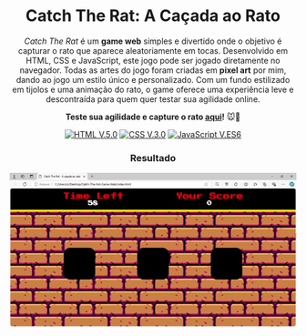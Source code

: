 <div align="center">

# Catch The Rat: A Caçada ao Rato

*Catch The Rat* é um **game web** simples e divertido onde o objetivo é capturar o rato que aparece aleatoriamente em tocas. Desenvolvido em HTML, CSS e JavaScript, este jogo pode ser jogado diretamente no navegador. Todas as artes do jogo foram criadas em **pixel art** por mim, dando ao jogo um estilo único e personalizado. Com um fundo estilizado em tijolos e uma animação do rato, o game oferece uma experiência leve e descontraída para quem quer testar sua agilidade online.

**Teste sua agilidade e capture o rato [aqui](https://abelarduu.github.io/Catch-The-Rat-Game-Web/)!** 🐭🚩

[![HTML V.5.0](https://img.shields.io/badge/HTML-E34F26?style=for-the-badge&logo=html5&logoColor=white)](https://developer.mozilla.org/en-US/docs/Web/HTML)
[![CSS V.3.0](https://img.shields.io/badge/CSS-1572B6?style=for-the-badge&logo=css3&logoColor=white)](https://developer.mozilla.org/en-US/docs/Web/CSS)
[![JavaScript V.ES6](https://img.shields.io/badge/JavaScript-F7DF1E?style=for-the-badge&logo=javascript&logoColor=black)](https://developer.mozilla.org/en-US/docs/Web/JavaScript)

### Resultado
![Interface do jogo](img/interface.gif)

</div>
